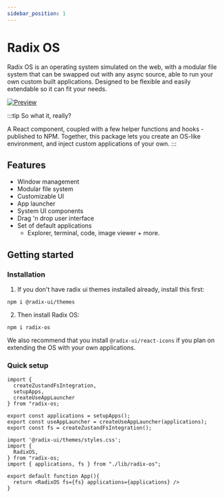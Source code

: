 ```yaml
---
sidebar_position: 1
---
```


# Radix OS

Radix OS is an operating system simulated on the web, with a modular file system that can be swapped out with any async source, able to run your own custom built applications. Designed to be flexible and easily extendable so it can fit your needs.

[![Preview](/sh.jpg)](https://imp-dance.github.io/radix-os/)

:::tip So what it, really?

A React component, coupled with a few helper functions and hooks - published to NPM. Together, this package lets you create an OS-like environment, and inject custom applications of your own.
:::

## Features

- Window management
- Modular file system
- Customizable UI
- App launcher
- System UI components
- Drag 'n drop user interface
- Set of default applications
  - Explorer, terminal, code, image viewer + more.

## Getting started

### Installation

1. If you don't have radix ui themes installed already, install this first:

```
npm i @radix-ui/themes
```

2. Then install Radix OS:

```
npm i radix-os
```

We also recommend that you install `@radix-ui/react-icons` if you plan on extending the OS with your own applications.

### Quick setup

```tsx title="lib/radix-os.ts"
import {
  createZustandFsIntegration,
  setupApps,
  createUseAppLauncher
} from "radix-os;

export const applications = setupApps();
export const useAppLauncher = createUseAppLauncher(applications);
export const fs = createZustandFsIntegration();
```

```tsx title="App.tsx"
import '@radix-ui/themes/styles.css';
import {
  RadixOS,
} from "radix-os;
import { applications, fs } from "./lib/radix-os";

export default function App(){
  return <RadixOS fs={fs} applications={applications} />
}
```
